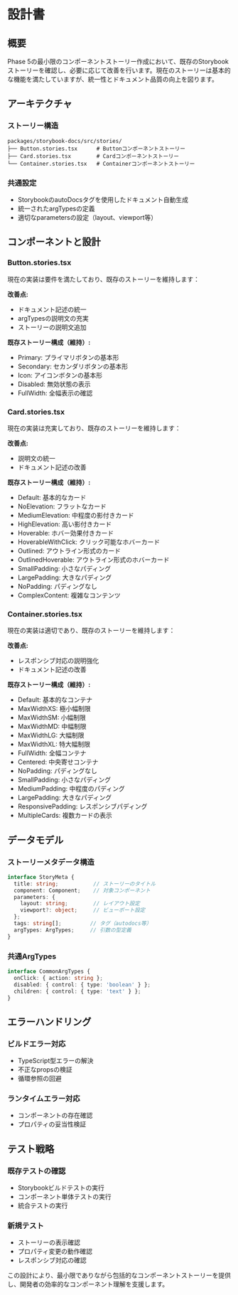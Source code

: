 # 設計書

## 概要

Phase 5の最小限のコンポーネントストーリー作成において、既存のStorybookストーリーを確認し、必要に応じて改善を行います。現在のストーリーは基本的な機能を満たしていますが、統一性とドキュメント品質の向上を図ります。

## アーキテクチャ

### ストーリー構造
```
packages/storybook-docs/src/stories/
├── Button.stories.tsx      # Buttonコンポーネントストーリー
├── Card.stories.tsx        # Cardコンポーネントストーリー
└── Container.stories.tsx   # Containerコンポーネントストーリー
```

### 共通設定
- StorybookのautoDocsタグを使用したドキュメント自動生成
- 統一されたargTypesの定義
- 適切なparametersの設定（layout、viewport等）

## コンポーネントと設計

### Button.stories.tsx
現在の実装は要件を満たしており、既存のストーリーを維持します：

**改善点:**
- ドキュメント記述の統一
- argTypesの説明文の充実
- ストーリーの説明文追加

**既存ストーリー構成（維持）:**
- Primary: プライマリボタンの基本形
- Secondary: セカンダリボタンの基本形
- Icon: アイコンボタンの基本形
- Disabled: 無効状態の表示
- FullWidth: 全幅表示の確認

### Card.stories.tsx
現在の実装は充実しており、既存のストーリーを維持します：

**改善点:**
- 説明文の統一
- ドキュメント記述の改善

**既存ストーリー構成（維持）:**
- Default: 基本的なカード
- NoElevation: フラットなカード
- MediumElevation: 中程度の影付きカード
- HighElevation: 高い影付きカード
- Hoverable: ホバー効果付きカード
- HoverableWithClick: クリック可能なホバーカード
- Outlined: アウトライン形式のカード
- OutlinedHoverable: アウトライン形式のホバーカード
- SmallPadding: 小さなパディング
- LargePadding: 大きなパディング
- NoPadding: パディングなし
- ComplexContent: 複雑なコンテンツ

### Container.stories.tsx
現在の実装は適切であり、既存のストーリーを維持します：

**改善点:**
- レスポンシブ対応の説明強化
- ドキュメント記述の改善

**既存ストーリー構成（維持）:**
- Default: 基本的なコンテナ
- MaxWidthXS: 極小幅制限
- MaxWidthSM: 小幅制限
- MaxWidthMD: 中幅制限
- MaxWidthLG: 大幅制限
- MaxWidthXL: 特大幅制限
- FullWidth: 全幅コンテナ
- Centered: 中央寄せコンテナ
- NoPadding: パディングなし
- SmallPadding: 小さなパディング
- MediumPadding: 中程度のパディング
- LargePadding: 大きなパディング
- ResponsivePadding: レスポンシブパディング
- MultipleCards: 複数カードの表示

## データモデル

### ストーリーメタデータ構造
```typescript
interface StoryMeta {
  title: string;           // ストーリーのタイトル
  component: Component;    // 対象コンポーネント
  parameters: {
    layout: string;        // レイアウト設定
    viewport?: object;     // ビューポート設定
  };
  tags: string[];         // タグ（autodocs等）
  argTypes: ArgTypes;     // 引数の型定義
}
```

### 共通ArgTypes
```typescript
interface CommonArgTypes {
  onClick: { action: string };
  disabled: { control: { type: 'boolean' } };
  children: { control: { type: 'text' } };
}
```

## エラーハンドリング

### ビルドエラー対応
- TypeScript型エラーの解決
- 不正なpropsの検証
- 循環参照の回避

### ランタイムエラー対応
- コンポーネントの存在確認
- プロパティの妥当性検証

## テスト戦略

### 既存テストの確認
- Storybookビルドテストの実行
- コンポーネント単体テストの実行
- 統合テストの実行

### 新規テスト
- ストーリーの表示確認
- プロパティ変更の動作確認
- レスポンシブ対応の確認

この設計により、最小限でありながら包括的なコンポーネントストーリーを提供し、開発者の効率的なコンポーネント理解を支援します。